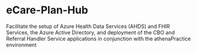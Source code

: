 # eCare-Plan-Hub
Facilitate the setup of Azure Health Data Services (AHDS) and FHIR Services, the Azure Active Directory, and deployment of the CBO and Referral Handler Service applications in conjunction with the athenaPractice environment
